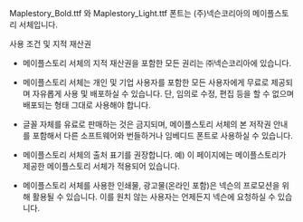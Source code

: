Maplestory_Bold.ttf 와 Maplestory_Light.ttf 폰트는 (주)넥슨코리아의 메이플스토리 서체입니다.

사용 조건 및 지적 재산권

* 메이플스토리 서체의 지적 재산권을 포함한 모든 권리는 ㈜넥슨코리아에 있습니다.

* 메이플스토리 서체는 개인 및 기업 사용자를 포함한 모든 사용자에게 무료로 제공되며 자유롭게 사용 및 배포하실 수 있습니다.
단, 임의로 수정, 편집 등을 할 수 없으며 배포되는 형태 그대로 사용해야 합니다.

* 글꼴 자체를 유료로 판매하는 것은 금지되며,
메이플스토리 서체의 본 저작권 안내를 포함해서 다른 소프트웨어와 번들하거나 임베디드 폰트로 사용하실 수 있습니다.

* 메이플스토리 서체의 출처 표기를 권장합니다.
예) 이 페이지에는 메이플스토리가 제공한 메이플스토리 서체가 적용되어 있습니다.

* 메이플스토리 서체를 사용한 인쇄물, 광고물(온라인 포함)은 넥슨의 프로모션을 위해 활용될 수 있습니다.
이를 원치 않는 사용자는 언제든지 넥슨에 요청하실 수 있습니다.